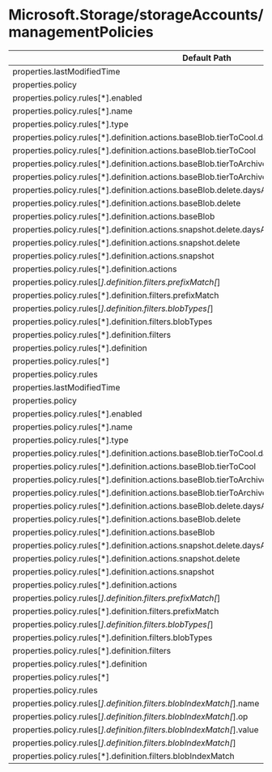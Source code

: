 # Microsoft.Storage/storageAccounts/managementPolicies

| Default Path | Alias |
|---|---|
| properties.lastModifiedTime | Microsoft.Storage/storageAccounts/managementPolicies/lastModifiedTime |
| properties.policy | Microsoft.Storage/storageAccounts/managementPolicies/policy |
| properties.policy.rules[*].enabled | Microsoft.Storage/storageAccounts/managementPolicies/policy.rules[*].enabled |
| properties.policy.rules[*].name | Microsoft.Storage/storageAccounts/managementPolicies/policy.rules[*].name |
| properties.policy.rules[*].type | Microsoft.Storage/storageAccounts/managementPolicies/policy.rules[*].type |
| properties.policy.rules[*].definition.actions.baseBlob.tierToCool.daysAfterModificationGreaterThan | Microsoft.Storage/storageAccounts/managementPolicies/policy.rules[*].definition.actions.baseBlob.tierToCool.daysAfterModificationGreaterThan |
| properties.policy.rules[*].definition.actions.baseBlob.tierToCool | Microsoft.Storage/storageAccounts/managementPolicies/policy.rules[*].definition.actions.baseBlob.tierToCool |
| properties.policy.rules[*].definition.actions.baseBlob.tierToArchive.daysAfterModificationGreaterThan | Microsoft.Storage/storageAccounts/managementPolicies/policy.rules[*].definition.actions.baseBlob.tierToArchive.daysAfterModificationGreaterThan |
| properties.policy.rules[*].definition.actions.baseBlob.tierToArchive | Microsoft.Storage/storageAccounts/managementPolicies/policy.rules[*].definition.actions.baseBlob.tierToArchive |
| properties.policy.rules[*].definition.actions.baseBlob.delete.daysAfterModificationGreaterThan | Microsoft.Storage/storageAccounts/managementPolicies/policy.rules[*].definition.actions.baseBlob.delete.daysAfterModificationGreaterThan |
| properties.policy.rules[*].definition.actions.baseBlob.delete | Microsoft.Storage/storageAccounts/managementPolicies/policy.rules[*].definition.actions.baseBlob.delete |
| properties.policy.rules[*].definition.actions.baseBlob | Microsoft.Storage/storageAccounts/managementPolicies/policy.rules[*].definition.actions.baseBlob |
| properties.policy.rules[*].definition.actions.snapshot.delete.daysAfterCreationGreaterThan | Microsoft.Storage/storageAccounts/managementPolicies/policy.rules[*].definition.actions.snapshot.delete.daysAfterCreationGreaterThan |
| properties.policy.rules[*].definition.actions.snapshot.delete | Microsoft.Storage/storageAccounts/managementPolicies/policy.rules[*].definition.actions.snapshot.delete |
| properties.policy.rules[*].definition.actions.snapshot | Microsoft.Storage/storageAccounts/managementPolicies/policy.rules[*].definition.actions.snapshot |
| properties.policy.rules[*].definition.actions | Microsoft.Storage/storageAccounts/managementPolicies/policy.rules[*].definition.actions |
| properties.policy.rules[*].definition.filters.prefixMatch[*] | Microsoft.Storage/storageAccounts/managementPolicies/policy.rules[*].definition.filters.prefixMatch[*] |
| properties.policy.rules[*].definition.filters.prefixMatch | Microsoft.Storage/storageAccounts/managementPolicies/policy.rules[*].definition.filters.prefixMatch |
| properties.policy.rules[*].definition.filters.blobTypes[*] | Microsoft.Storage/storageAccounts/managementPolicies/policy.rules[*].definition.filters.blobTypes[*] |
| properties.policy.rules[*].definition.filters.blobTypes | Microsoft.Storage/storageAccounts/managementPolicies/policy.rules[*].definition.filters.blobTypes |
| properties.policy.rules[*].definition.filters | Microsoft.Storage/storageAccounts/managementPolicies/policy.rules[*].definition.filters |
| properties.policy.rules[*].definition | Microsoft.Storage/storageAccounts/managementPolicies/policy.rules[*].definition |
| properties.policy.rules[*] | Microsoft.Storage/storageAccounts/managementPolicies/policy.rules[*] |
| properties.policy.rules | Microsoft.Storage/storageAccounts/managementPolicies/policy.rules |
| properties.lastModifiedTime | Microsoft.Storage/storageAccounts/managementPolicies/default.lastModifiedTime |
| properties.policy | Microsoft.Storage/storageAccounts/managementPolicies/default.policy |
| properties.policy.rules[*].enabled | Microsoft.Storage/storageAccounts/managementPolicies/default.policy.rules[*].enabled |
| properties.policy.rules[*].name | Microsoft.Storage/storageAccounts/managementPolicies/default.policy.rules[*].name |
| properties.policy.rules[*].type | Microsoft.Storage/storageAccounts/managementPolicies/default.policy.rules[*].type |
| properties.policy.rules[*].definition.actions.baseBlob.tierToCool.daysAfterModificationGreaterThan | Microsoft.Storage/storageAccounts/managementPolicies/default.policy.rules[*].definition.actions.baseBlob.tierToCool.daysAfterModificationGreaterThan |
| properties.policy.rules[*].definition.actions.baseBlob.tierToCool | Microsoft.Storage/storageAccounts/managementPolicies/default.policy.rules[*].definition.actions.baseBlob.tierToCool |
| properties.policy.rules[*].definition.actions.baseBlob.tierToArchive.daysAfterModificationGreaterThan | Microsoft.Storage/storageAccounts/managementPolicies/default.policy.rules[*].definition.actions.baseBlob.tierToArchive.daysAfterModificationGreaterThan |
| properties.policy.rules[*].definition.actions.baseBlob.tierToArchive | Microsoft.Storage/storageAccounts/managementPolicies/default.policy.rules[*].definition.actions.baseBlob.tierToArchive |
| properties.policy.rules[*].definition.actions.baseBlob.delete.daysAfterModificationGreaterThan | Microsoft.Storage/storageAccounts/managementPolicies/default.policy.rules[*].definition.actions.baseBlob.delete.daysAfterModificationGreaterThan |
| properties.policy.rules[*].definition.actions.baseBlob.delete | Microsoft.Storage/storageAccounts/managementPolicies/default.policy.rules[*].definition.actions.baseBlob.delete |
| properties.policy.rules[*].definition.actions.baseBlob | Microsoft.Storage/storageAccounts/managementPolicies/default.policy.rules[*].definition.actions.baseBlob |
| properties.policy.rules[*].definition.actions.snapshot.delete.daysAfterCreationGreaterThan | Microsoft.Storage/storageAccounts/managementPolicies/default.policy.rules[*].definition.actions.snapshot.delete.daysAfterCreationGreaterThan |
| properties.policy.rules[*].definition.actions.snapshot.delete | Microsoft.Storage/storageAccounts/managementPolicies/default.policy.rules[*].definition.actions.snapshot.delete |
| properties.policy.rules[*].definition.actions.snapshot | Microsoft.Storage/storageAccounts/managementPolicies/default.policy.rules[*].definition.actions.snapshot |
| properties.policy.rules[*].definition.actions | Microsoft.Storage/storageAccounts/managementPolicies/default.policy.rules[*].definition.actions |
| properties.policy.rules[*].definition.filters.prefixMatch[*] | Microsoft.Storage/storageAccounts/managementPolicies/default.policy.rules[*].definition.filters.prefixMatch[*] |
| properties.policy.rules[*].definition.filters.prefixMatch | Microsoft.Storage/storageAccounts/managementPolicies/default.policy.rules[*].definition.filters.prefixMatch |
| properties.policy.rules[*].definition.filters.blobTypes[*] | Microsoft.Storage/storageAccounts/managementPolicies/default.policy.rules[*].definition.filters.blobTypes[*] |
| properties.policy.rules[*].definition.filters.blobTypes | Microsoft.Storage/storageAccounts/managementPolicies/default.policy.rules[*].definition.filters.blobTypes |
| properties.policy.rules[*].definition.filters | Microsoft.Storage/storageAccounts/managementPolicies/default.policy.rules[*].definition.filters |
| properties.policy.rules[*].definition | Microsoft.Storage/storageAccounts/managementPolicies/default.policy.rules[*].definition |
| properties.policy.rules[*] | Microsoft.Storage/storageAccounts/managementPolicies/default.policy.rules[*] |
| properties.policy.rules | Microsoft.Storage/storageAccounts/managementPolicies/default.policy.rules |
| properties.policy.rules[*].definition.filters.blobIndexMatch[*].name | Microsoft.Storage/storageAccounts/managementPolicies/default.policy.rules[*].definition.filters.blobIndexMatch[*].name |
| properties.policy.rules[*].definition.filters.blobIndexMatch[*].op | Microsoft.Storage/storageAccounts/managementPolicies/default.policy.rules[*].definition.filters.blobIndexMatch[*].op |
| properties.policy.rules[*].definition.filters.blobIndexMatch[*].value | Microsoft.Storage/storageAccounts/managementPolicies/default.policy.rules[*].definition.filters.blobIndexMatch[*].value |
| properties.policy.rules[*].definition.filters.blobIndexMatch[*] | Microsoft.Storage/storageAccounts/managementPolicies/default.policy.rules[*].definition.filters.blobIndexMatch[*] |
| properties.policy.rules[*].definition.filters.blobIndexMatch | Microsoft.Storage/storageAccounts/managementPolicies/default.policy.rules[*].definition.filters.blobIndexMatch |

